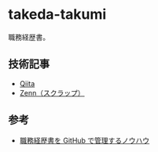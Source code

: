 # takeda-takumi

職務経歴書。

## 技術記事

- [Qiita](https://qiita.com/TakedaTakumi)
- [Zenn（スクラップ）](https://zenn.dev/taketak?tab=scraps)

## 参考

- [職務経歴書を GitHub で管理するノウハウ](https://zenn.dev/ryo_f/articles/2f925f621e6d99)
